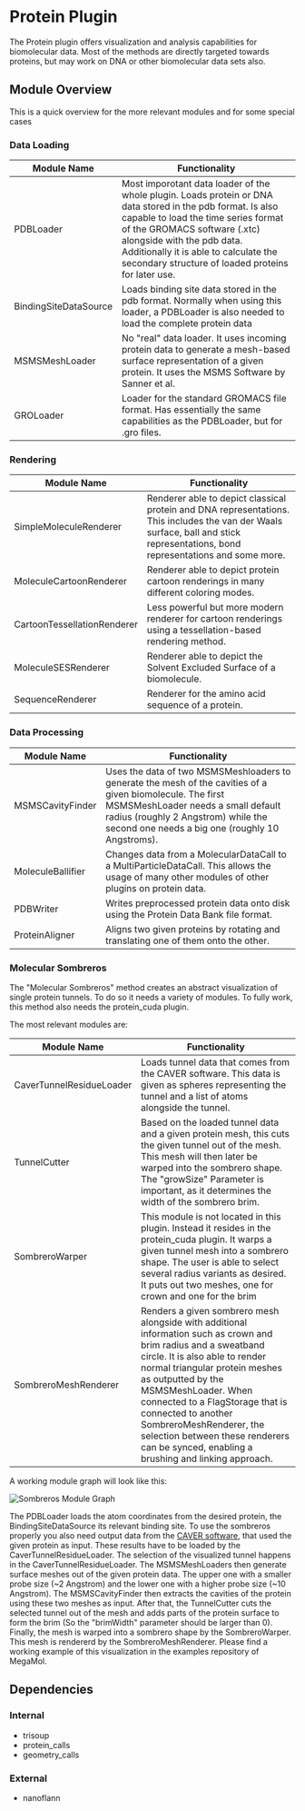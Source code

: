 # Protein Plugin

The Protein plugin offers visualization and analysis capabilities for biomolecular data. Most of the methods are directly targeted towards proteins, but may work on DNA or other biomolecular data sets also. 

## Module Overview

This is a quick overview for the more relevant modules and for some special cases

### Data Loading

| Module Name           | Functionality                                                |
| --------------------- | ------------------------------------------------------------ |
| PDBLoader             | Most imporotant data loader of the whole plugin. Loads protein or DNA data stored in the pdb format. Is also capable to load the time series format of the GROMACS software (.xtc) alongside with the pdb data. Additionally it is able to calculate the secondary structure of loaded proteins for later use. |
| BindingSiteDataSource | Loads binding site data stored in the pdb format. Normally when using this loader, a PDBLoader is also needed to load the complete protein data |
| MSMSMeshLoader        | No "real" data loader. It uses incoming protein data to generate a mesh-based surface representation of a given protein. It uses the MSMS Software by Sanner et al. |
| GROLoader             | Loader for the standard GROMACS file format. Has essentially the same capabilities as the PDBLoader, but for .gro files. |

### Rendering

| Module Name                 | Functionality                                                |
| --------------------------- | ------------------------------------------------------------ |
| SimpleMoleculeRenderer      | Renderer able to depict classical protein and DNA representations. This includes the van der Waals surface, ball and stick representations, bond representations and some more. |
| MoleculeCartoonRenderer     | Renderer able to depict protein cartoon renderings in many different coloring modes. |
| CartoonTessellationRenderer | Less powerful but more modern renderer for cartoon renderings using a tessellation-based rendering method. |
| MoleculeSESRenderer         | Renderer able to depict the Solvent Excluded Surface of a biomolecule. |
| SequenceRenderer            | Renderer for the amino acid sequence of a protein.           |



### Data Processing

| Module Name       | Functionality                                                |
| ----------------- | ------------------------------------------------------------ |
| MSMSCavityFinder  | Uses the data of two MSMSMeshloaders to generate the mesh of the cavities of a given biomolecule. The first MSMSMeshLoader needs a small default radius (roughly 2 Angstrom) while the second one needs a big one (roughly 10 Angstroms). |
| MoleculeBallifier | Changes data from a MolecularDataCall to a MultiParticleDataCall. This allows the usage of many other modules of other plugins on protein data. |
| PDBWriter         | Writes preprocessed protein data onto disk using the Protein Data Bank file format. |
| ProteinAligner    | Aligns two given proteins by rotating and translating one of them onto the other. |

### Molecular Sombreros

The "Molecular Sombreros" method creates an abstract visualization of single protein tunnels. To do so it needs a variety of modules. To fully work, this method also needs the protein_cuda plugin.

The most relevant modules are: 

| Module Name              | Functionality                                                |
| ------------------------ | ------------------------------------------------------------ |
| CaverTunnelResidueLoader | Loads tunnel data that comes from the CAVER software. This data is given as spheres representing the tunnel and a list of atoms alongside the tunnel. |
| TunnelCutter             | Based on the loaded tunnel data and a given protein mesh, this cuts the given tunnel out of the mesh. This mesh will then later be warped into the sombrero shape. The "growSize" Parameter is important, as it determines the width of the sombrero brim. |
| SombreroWarper           | This module is not located in this plugin. Instead it resides in the protein_cuda plugin. It warps a given tunnel mesh into a sombrero shape. The user is able to select several radius variants as desired. It puts out two meshes, one for crown and one for the brim |
| SombreroMeshRenderer     | Renders a given sombrero mesh alongside with additional information such as crown and brim radius and a sweatband circle. It is also able to render normal triangular protein meshes as outputted by the MSMSMeshLoader. When connected to a FlagStorage that is connected to another SombreroMeshRenderer, the selection between these renderers can be synced, enabling a brushing and linking approach. |

A working module graph will look like this:

![Sombreros Module Graph](sombreros.png)

The PDBLoader loads the atom coordinates from the desired protein, the BindingSiteDataSource its relevant binding site. To use the sombreros properly you also need output data from the [CAVER software](https://www.caver.cz/), that used the given protein as input. These results have to be loaded by the CaverTunnelResidueLoader. The selection of the visualized tunnel happens in the CaverTunnelResidueLoader. The MSMSMeshLoaders then generate surface meshes out of the given protein data. The upper one with a smaller probe size (~2 Angstrom) and the lower one with a higher probe size (~10 Angstrom). The MSMSCavityFinder then extracts the cavities of the protein using these two meshes as input. After that, the TunnelCutter cuts the selected tunnel out of the mesh and adds parts of the protein surface to form the brim (So the "brimWidth" parameter should be larger than 0). Finally, the mesh is warped into a sombrero shape by the SombreroWarper. This mesh is rendererd by the SombreroMeshRenderer. Please find a working example of this visualization in the examples repository of MegaMol.

## Dependencies

### Internal

* trisoup
* protein_calls
* geometry_calls

### External

* nanoflann